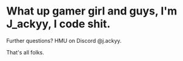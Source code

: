 # What up gamer girl and guys, I'm J_ackyy, I code shit.


Further questions? HMU on Discord @j.ackyy.

That's all folks.
